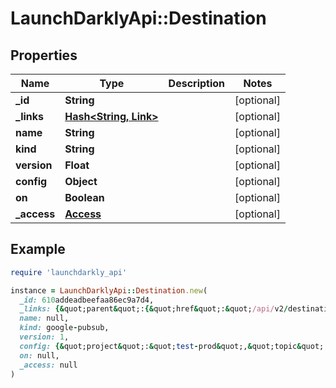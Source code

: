# LaunchDarklyApi::Destination

## Properties

| Name | Type | Description | Notes |
| ---- | ---- | ----------- | ----- |
| **_id** | **String** |  | [optional] |
| **_links** | [**Hash&lt;String, Link&gt;**](Link.md) |  | [optional] |
| **name** | **String** |  | [optional] |
| **kind** | **String** |  | [optional] |
| **version** | **Float** |  | [optional] |
| **config** | **Object** |  | [optional] |
| **on** | **Boolean** |  | [optional] |
| **_access** | [**Access**](Access.md) |  | [optional] |

## Example

```ruby
require 'launchdarkly_api'

instance = LaunchDarklyApi::Destination.new(
  _id: 610addeadbeefaa86ec9a7d4,
  _links: {&quot;parent&quot;:{&quot;href&quot;:&quot;/api/v2/destinations&quot;,&quot;type&quot;:&quot;application/json&quot;},&quot;self&quot;:{&quot;href&quot;:&quot;/api/v2/destinations/my-project/my-environment/610addeadbeefaa86ec9a7d4&quot;,&quot;type&quot;:&quot;application/json&quot;}},
  name: null,
  kind: google-pubsub,
  version: 1,
  config: {&quot;project&quot;:&quot;test-prod&quot;,&quot;topic&quot;:&quot;ld-pubsub-test-192301&quot;},
  on: null,
  _access: null
)
```

